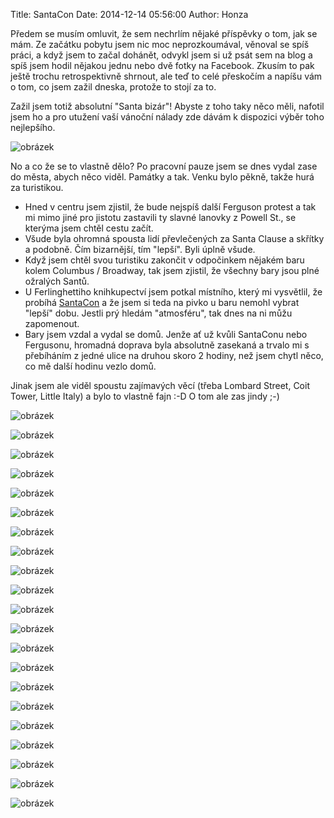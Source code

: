Title: SantaCon
Date: 2014-12-14 05:56:00
Author: Honza


Předem se musím omluvit, že sem nechrlím nějaké příspěvky o tom, jak se
mám. Ze začátku pobytu jsem nic moc neprozkoumával, věnoval se spíš
práci, a když jsem to začal dohánět, odvykl jsem si už psát sem na blog
a spíš jsem hodil nějakou jednu nebo dvě fotky na Facebook. Zkusím to
pak ještě trochu retrospektivně shrnout, ale teď to celé přeskočím a
napíšu vám o tom, co jsem zažil dneska, protože to stojí za to.

Zažil jsem totiž absolutní "Santa bizár"! Abyste z toho taky něco měli,
nafotil jsem ho a pro utužení vaší vánoční nálady zde dávám k dispozici
výběr toho nejlepšího.

![obrázek]({filename}/images/tumblr_inline_ngk2r2jm2d1t36z1g.jpg)

No a co že se to vlastně dělo? Po pracovní pauze jsem se dnes vydal zase
do města, abych něco viděl. Památky a tak. Venku bylo pěkně, takže hurá
za turistikou.

-   Hned v centru jsem zjistil, že bude nejspíš další Ferguson protest a
    tak mi mimo jiné pro jistotu zastavili ty slavné lanovky z Powell
    St., se kterýma jsem chtěl cestu začít.
-   Všude byla ohromná spousta lidí převlečených za Santa Clause a
    skřítky a podobně. Čím bizarnější, tím "lepší". Byli úplně všude.
-   Když jsem chtěl svou turistiku zakončit v odpočinkem nějakém baru
    kolem Columbus / Broadway, tak jsem zjistil, že všechny bary jsou
    plné ožralých Santů.
-   U Ferlinghettiho knihkupectví jsem potkal místního, který mi
    vysvětlil, že probíhá
    [SantaCon](http://sf.eater.com/2014/12/12/7383703/santacon-2014-no-santa-signs-funeral)
    a že jsem si teda na pivko u baru nemohl vybrat "lepší" dobu. Jestli
    prý hledám "atmosféru", tak dnes na ni můžu zapomenout.
-   Bary jsem vzdal a vydal se domů. Jenže ať už kvůli SantaConu nebo
    Fergusonu, hromadná doprava byla absolutně zasekaná a trvalo mi s
    přebíháním z jedné ulice na druhou skoro 2 hodiny, než jsem chytl
    něco, co mě další hodinu vezlo domů.

Jinak jsem ale viděl spoustu zajímavých věcí (třeba Lombard Street, Coit
Tower, Little Italy) a bylo to vlastně fajn :-D O tom ale zas jindy ;-)

![obrázek]({filename}/images/tumblr_inline_ngk2tnQxF71t36z1g.jpg)

![obrázek]({filename}/images/tumblr_inline_ngk2u5VkG31t36z1g.jpg)

![obrázek]({filename}/images/tumblr_inline_ngk2uhpwwl1t36z1g.jpg)

![obrázek]({filename}/images/tumblr_inline_ngk2ut2Tpn1t36z1g.jpg)

![obrázek]({filename}/images/tumblr_inline_ngk2v5xb9E1t36z1g.jpg)

![obrázek]({filename}/images/tumblr_inline_ngk2vgb3kA1t36z1g.jpg)

![obrázek]({filename}/images/tumblr_inline_ngk2vt4ixD1t36z1g.jpg)

![obrázek]({filename}/images/tumblr_inline_ngk2w4QIh81t36z1g.jpg)

![obrázek]({filename}/images/tumblr_inline_ngk2weFGAr1t36z1g.jpg)

![obrázek]({filename}/images/tumblr_inline_ngk2wrknek1t36z1g.jpg)

![obrázek]({filename}/images/tumblr_inline_ngk2x368Tn1t36z1g.jpg)

![obrázek]({filename}/images/tumblr_inline_ngk2xiCuGA1t36z1g.jpg)

![obrázek]({filename}/images/tumblr_inline_ngk2xv8qEd1t36z1g.jpg)

![obrázek]({filename}/images/tumblr_inline_ngk2y77dHE1t36z1g.jpg)

![obrázek]({filename}/images/tumblr_inline_ngk2yjmCmW1t36z1g.jpg)

![obrázek]({filename}/images/tumblr_inline_ngk2z29uJ31t36z1g.jpg)

![obrázek]({filename}/images/tumblr_inline_ngk2zeMuAT1t36z1g.jpg)

![obrázek]({filename}/images/tumblr_inline_ngk2zuswrH1t36z1g.jpg)

![obrázek]({filename}/images/tumblr_inline_ngk308bBLj1t36z1g.jpg)

![obrázek]({filename}/images/tumblr_inline_ngk30oLOMX1t36z1g.jpg)

![obrázek]({filename}/images/tumblr_inline_ngk312RLN31t36z1g.jpg)

